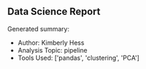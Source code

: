 ## Data Science Report

Generated summary:

- Author: Kimberly Hess
- Analysis Topic: pipeline
- Tools Used: ['pandas', 'clustering', 'PCA']
